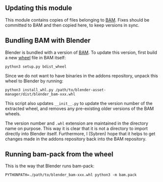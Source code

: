 Updating this module
--------------------

This module contains copies of files belonging to
[BAM](https://pypi.python.org/pypi/blender-bam/). Fixes should be
committed to BAM and then copied here, to keep versions in sync.


Bundling BAM with Blender
-------------------------

Blender is bundled with a version of [BAM](https://pypi.python.org/pypi/blender-bam/).
To update this version, first build a new [wheel](http://pythonwheels.com/) file in
BAM itself:

    python3 setup.py bdist_wheel

Since we do not want to have binaries in the addons repository, unpack this wheel to Blender
by running:

    python3 install_whl.py /path/to/blender-asset-manager/dist/blender_bam-xxx.whl

This script also updates `__init__.py` to update the version number of the extracted
wheel, and removes any pre-existing older versions of the BAM wheels.

The version number and `.whl` extension are maintained in the directory name on purpose.
This way it is clear that it is not a directory to import directly into Blender itself.
Furthermore, I (Sybren) hope that it helps to get changes made in the addons repository
back into the BAM repository.


Running bam-pack from the wheel
-------------------------------

This is the way that Blender runs bam-pack:

    PYTHONPATH=./path/to/blender_bam-xxx.whl python3 -m bam.pack
